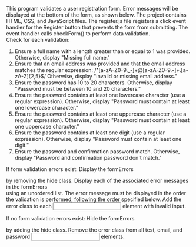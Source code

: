 

This program validates a user registration form. Error messages will be displayed at the bottom of the form, as shown below.
The project contains HTML, CSS, and JavaScript files. 
The register.js file registers a click event handler for the Register button that prevents the form from submitting. 
The event handler calls checkForm() to perform data validation.\
Check for each validation:
1. Ensure a full name with a length greater than or equal to 1 was provided.
    Otherwise, display "Missing full name." 
2. Ensure that an email address was provided and that the email address matches the regular expression:
    /^[a-zA-Z0-9._-]+@[a-zA-Z0-9.-]+\.[a-zA-Z]{2,5}$/
    Otherwise, display "Invalid or missing email address."
3. Ensure the password has 10 to 20 characters.
    Otherwise, display "Password must be between 10 and 20 characters."
4. Ensure the password contains at least one lowercase character (use a regular expression).
    Otherwise, display "Password must contain at least one lowercase character."
5. Ensure the password contains at least one uppercase character (use a regular expression).
    Otherwise, display "Password must contain at least one uppercase character."
6. Ensure the password contains at least one digit (use a regular expression).
   Otherwise, display "Password must contain at least one digit."
7. Ensure the password and confirmation password match.
   Otherwise, display "Password and confirmation password don't match."

If form validation errors exist:
Display the formErrors <div> by removing the hide class.
Display each of the associated error messages in the formErrors <div> using an unordered list. 
The error message must be displayed in the order the validation is performed, following the order specified below.
Add the error class to each <input> element with invalid input.

If no form validation errors exist:
Hide the formErrors <div> by adding the hide class.
Remove the error class from all test, email, and password <input> elements.
